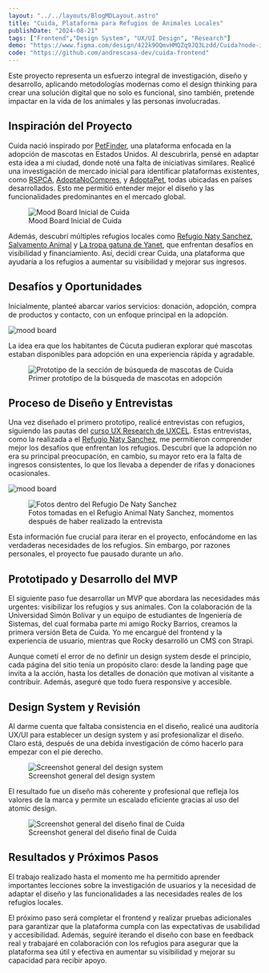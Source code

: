 ```yaml
---
layout: "../../layouts/BlogMDLayout.astro"
title: "Cuida, Plataforma para Refugios de Animales Locales"
publishDate: "2024-08-21"
tags: ["Frontend","Design System", "UX/UI Design", "Research"]
demo: "https://www.figma.com/design/422k9OQmvHMQZq9JQ3Lzdd/Cuida?node-id=0-1&t=hPnuh0Ziz6D9XCvO-0"
code: "https://github.com/andrescasa-dev/cuida-frontend"
---
```


Este proyecto representa un esfuerzo integral de investigación, diseño y desarrollo, aplicando metodologías modernas como el design thinking para crear una solución digital que no solo es funcional, sino también, pretende impactar en la vida de los animales y las personas involucradas.

## Inspiración del Proyecto

Cuida nació inspirado por [PetFinder](https://www.petfinder.com/), una plataforma enfocada en la adopción de mascotas en Estados Unidos. Al descubrirla, pensé en adaptar esta idea a mi ciudad, donde noté una falta de iniciativas similares. Realicé una investigación de mercado inicial para identificar plataformas existentes, como [RSPCA](https://www.adoptapet.com.au/), [AdoptaNoCompres](https://www.adoptanocompres.org/conocelos-aqui/), y [AdoptaPet](https://www.adoptapet.com.au/), todas ubicadas en países desarrollados. Esto me permitió entender mejor el diseño y las funcionalidades predominantes en el mercado global.

<figure>
  <img src="/images/Pasted%20image%2020240812152310.png" alt="Mood Board Inicial de Cuida">
  <figcaption>Mood Board Inicial de Cuida</figcaption>
</figure>


Además, descubrí múltiples refugios locales como [Refugio Naty Sanchez](https://www.instagram.com/refugioanimalnattysanchez/), [Salvamento Animal](https://www.instagram.com/salvamento_ventadegaraje/) y [La tropa gatuna de Yanet](https://www.instagram.com/latropagatunadeyane/), que enfrentan desafíos en visibilidad y financiamiento. Así, decidí crear Cuida, una plataforma que ayudaría a los refugios a aumentar su visibilidad y mejorar sus ingresos.

## Desafíos y Oportunidades

Inicialmente, planteé abarcar varios servicios: donación, adopción, compra de productos y contacto, con un enfoque principal en la adopción.

![mood board](/images/Pasted%20image%2020240812144857.png)

La idea era que los habitantes de Cúcuta pudieran explorar qué mascotas estaban disponibles para adopción en una experiencia rápida y agradable.

<figure>
  <img src="/images/Pasted%20image%2020240812145138.png" alt="Prototipo de la sección de búsqueda de mascotas de Cuida">
  <figcaption>Primer prototipo de la búsqueda de mascotas en adopción</figcaption>
</figure>

## Proceso de Diseño y Entrevistas

Una vez diseñado el primero prototipo, realicé entrevistas con refugios, siguiendo las pautas del [curso UX Research de UXCEL](https://app.uxcel.com/courses/ux-research). Estas entrevistas, como la realizada a el [Refugio Naty Sanchez](https://www.instagram.com/refugioanimalnattysanchez/), me permitieron comprender mejor los desafíos que enfrentan los refugios. Descubrí que la adopción no era su principal preocupación, en cambio, su mayor reto era la falta de ingresos consistentes, lo que los llevaba a depender de rifas y donaciones ocasionales.

![mood board](/images/Pasted%20image%2020240813154634.png)

<figure>
  <img src="/images/Pasted%20image%2020240813154702.png" alt="Fotos dentro del Refugio De Naty Sanchez">
  <figcaption>Fotos tomadas en el Refugio Animal Naty Sanchez, momentos después de haber realizado la entrevista</figcaption>
</figure>

Esta información fue crucial para iterar en el proyecto, enfocándome en las verdaderas necesidades de los refugios. Sin embargo, por razones personales, el proyecto fue pausado durante un año.

## Prototipado y Desarrollo del MVP

El siguiente paso fue desarrollar un MVP que abordara las necesidades más urgentes: visibilizar los refugios y sus animales. Con la colaboración de la Universidad Simón Bolívar y un equipo de estudiantes de Ingeniería de Sistemas, del cual formaba parte mi amigo Rocky Barrios, creamos la primera versión Beta de Cuida. Yo me encargué del frontend y la experiencia de usuario, mientras que Rocky desarrolló un CMS con Strapi.

Aunque cometí el error de no definir un design system desde el principio, cada página del sitio tenía un propósito claro: desde la landing page que invita a la acción, hasta los detalles de donación que motivan al visitante a contribuir. Además, aseguré que todo fuera responsive y accesible.

## Design System y Revisión

Al darme cuenta que faltaba consistencia en el diseño, realicé una auditoría UX/UI para establecer un design system y así profesionalizar el diseño. Claro está, después de una debida investigación de cómo hacerlo para empezar con el pie derecho.

<figure>
  <img src="/images/Pasted%20image%2020240813152004.png" alt="Screenshot general del design system">
  <figcaption>Screenshot general del design system</figcaption>
</figure>

El resultado fue un diseño más coherente y profesional que refleja los valores de la marca y permite un escalado eficiente gracias al uso del atomic design.

<figure>
  <img src="/images/Pasted%20image%2020240813152339.png" alt="Screenshot general del diseño final de Cuida">
  <figcaption>Screenshot general del diseño final de Cuida</figcaption>
</figure>

## Resultados y Próximos Pasos

El trabajo realizado hasta el momento me ha permitido aprender importantes lecciones sobre la investigación de usuarios y la necesidad de adaptar el diseño y las funcionalidades a las necesidades reales de los refugios locales.

El próximo paso será completar el frontend y realizar pruebas adicionales para garantizar que la plataforma cumpla con las expectativas de usabilidad y accesibilidad. Además, seguiré iterando el diseño con base en feedback real y trabajaré en colaboración con los refugios para asegurar que la plataforma sea útil y efectiva en aumentar su visibilidad y mejorar su capacidad para recibir apoyo.

